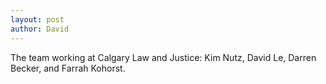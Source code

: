 ```yaml
---
layout: post
author: David
---
```


<p>The team working at Calgary Law and Justice:
<!--more-->
Kim Nutz, David Le, Darren Becker, and Farrah Kohorst.</p>

